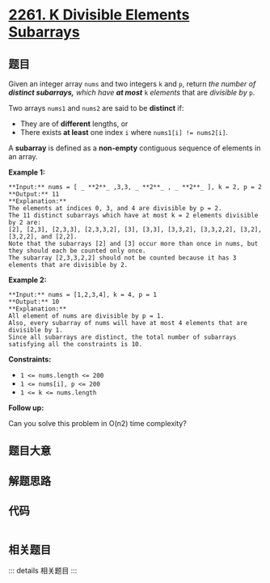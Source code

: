 # [2261. K Divisible Elements Subarrays](https://leetcode.com/problems/k-divisible-elements-subarrays)

## 题目

Given an integer array `nums` and two integers `k` and `p`, return _the number
of **distinct subarrays,** which have **at most**_ `k` _elements_ that are
_divisible by_ `p`.

Two arrays `nums1` and `nums2` are said to be **distinct** if:

  * They are of **different** lengths, or
  * There exists **at least** one index `i` where `nums1[i] != nums2[i]`.

A **subarray** is defined as a **non-empty** contiguous sequence of elements
in an array.



**Example 1:**

    
    
    **Input:** nums = [ _ **2**_ ,3,3, _ **2**_ , _ **2**_ ], k = 2, p = 2
    **Output:** 11
    **Explanation:**
    The elements at indices 0, 3, and 4 are divisible by p = 2.
    The 11 distinct subarrays which have at most k = 2 elements divisible by 2 are:
    [2], [2,3], [2,3,3], [2,3,3,2], [3], [3,3], [3,3,2], [3,3,2,2], [3,2], [3,2,2], and [2,2].
    Note that the subarrays [2] and [3] occur more than once in nums, but they should each be counted only once.
    The subarray [2,3,3,2,2] should not be counted because it has 3 elements that are divisible by 2.
    

**Example 2:**

    
    
    **Input:** nums = [1,2,3,4], k = 4, p = 1
    **Output:** 10
    **Explanation:**
    All element of nums are divisible by p = 1.
    Also, every subarray of nums will have at most 4 elements that are divisible by 1.
    Since all subarrays are distinct, the total number of subarrays satisfying all the constraints is 10.
    



**Constraints:**

  * `1 <= nums.length <= 200`
  * `1 <= nums[i], p <= 200`
  * `1 <= k <= nums.length`



**Follow up:**

Can you solve this problem in O(n2) time complexity?


## 题目大意

## 解题思路

## 代码

```javascript

```

## 相关题目

::: details 相关题目
:::
